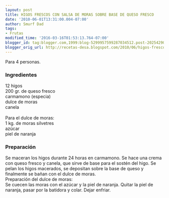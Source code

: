 ```yaml
---
layout: post
title: HIGOS FRESCOS CON SALSA DE MORAS SOBRE BASE DE QUESO FRESCO
date: '2010-06-01T13:31:00.004-07:00'
author: Smurf Dad
tags:
- Frutas
modified_time: '2016-03-16T01:53:13.764-07:00'
blogger_id: tag:blogger.com,1999:blog-5299957599287034512.post-2025429010626238693
blogger_orig_url: http://recetas-desa.blogspot.com/2010/06/higos-frescos-con-salsa-de-moras-sobre.html
---
```


Para 4 personas.<br /><h3>Ingredientes</h3>12 higos<br />200 gr. de queso fresco<br />carmamono (especia)<br />dulce de moras<br />canela<br /><br />Para el dulce de moras:<br />1 kg. de moras silvetres<br />azúcar<br />piel de naranja<br /><h3>Preparación</h3>Se maceran los higos durante 24 horas en carmamono. Se hace una crema con queso fresco y canela, que sirve de base para el sostén del higo. Se pelan los higos macerados, se depositan sobre la base de queso y finalmente se bañan con el dulce de moras.<br />Preparación del dulce de moras:<br />Se cuecen las moras con el azúcar y la piel de naranja. Quitar la piel de naranja, pasar por la batidora y colar. Dejar enfriar.